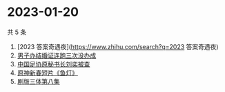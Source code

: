 # 2023-01-20

共 5 条

<!-- BEGIN -->
<!-- 最后更新时间 Fri Jan 20 2023 06:11:46 GMT+0800 (China Standard Time) -->

1. [2023 答案奇遇夜](https://www.zhihu.com/search?q=2023 答案奇遇夜)
1. [男子办结婚证连跑三次没办成](https://www.zhihu.com/search?q=男子办结婚证连跑三次没办成)
1. [中国足协原秘书长刘奕被查](https://www.zhihu.com/search?q=中国足协原秘书长刘奕被查)
1. [原神新春短片《鱼灯》](https://www.zhihu.com/search?q=原神新春短片《鱼灯》)
1. [剧版三体第八集](https://www.zhihu.com/search?q=剧版三体第八集)

<!-- END -->
